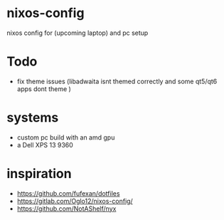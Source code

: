 # nixos-config
nixos config for (upcoming laptop) and pc setup
# Todo
* fix theme issues (libadwaita isnt themed correctly and some qt5/qt6 apps dont theme )
# systems
* custom pc build with an amd gpu
* a Dell XPS 13 9360
# inspiration
* https://github.com/fufexan/dotfiles
* https://gitlab.com/Oglo12/nixos-config/
* https://github.com/NotAShelf/nyx


